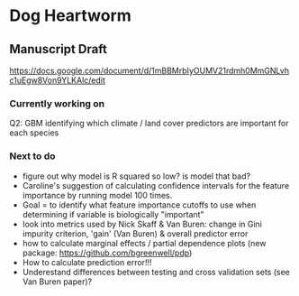 # Dog Heartworm

## Manuscript Draft ##
https://docs.google.com/document/d/1mBBMrbIyOUMV21rdmh0MmGNLvhc1uEgw8Von9YLKAlc/edit

### Currently working on ###
Q2: GBM identifying which climate / land cover predictors are important for each species

### Next to do ###

- figure out why model is R squared so low? is model that bad? 
- Caroline's suggestion of calculating confidence intervals for the feature importance by running model 100 times. 
-  Goal = to identify what feature importance cutoffs to use when determining if variable is biologically "important"
- look into metrics used by Nick Skaff  & Van Buren: change in Gini impurity criterion, 'gain' (Van Buren) & overall predictor error
- how to calculate marginal effects / partial dependence plots (new package: https://github.com/bgreenwell/pdp)
- How to calculate prediction error!!! 
- Underestand differences between testing and cross validation sets (see Van Buren paper)? 

